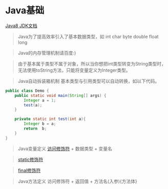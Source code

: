 # Java基础
[Java8 JDK文档](http://www.matools.com/api/java8)

>Java为了提高效率引入了基本数据类型，如 int char byte double float long

>Java的内存管理机制请百度:)

>由于基本属于类型不属于对象，所以当你想把int类型转变为String类型时，无法使用toString方法，只能将变量定义为Integer类型。

>Java自动拆装箱机制 基本类型与引用类型可以自动转换，如以下代码。

~~~Java
public class Demo {
    public static void main(String[] args) {
        Integer a = 1;
        test(a);
    }

    private static int test(int a){
        Integer b = a;
        return  b;
    }
}
~~~
>Java变量定义 [访问修饰符](https://blog.csdn.net/qq_44013790/article/details/84984353) + 数据类型 + 变量名

>[static修饰符](https://baijiahao.baidu.com/s?id=1601254463089390982&wfr=spider&for=pc)

>[final修饰符](https://baijiahao.baidu.com/s?id=1601084106055683243&wfr=spider&for=pc)

>Java方法定义 访问修饰符 + 返回值 + 方法名(入参){方法体}

